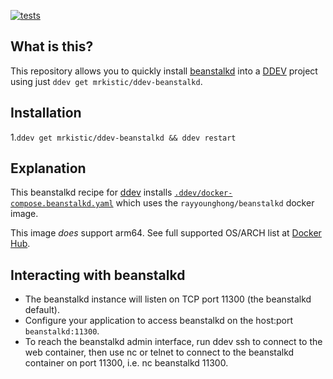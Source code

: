 [![tests](https://github.com/mrkistic/ddev-beanstalkd/actions/workflows/tests.yml/badge.svg)](https://github.com/mrkistic/ddev-beanstalkd/actions/workflows/tests.yml)

## What is this?

This repository allows you to quickly install [beanstalkd](https://beanstalkd.github.io/) into a [DDEV](https://ddev.readthedocs.io) project using just `ddev get mrkistic/ddev-beanstalkd`.

## Installation

1.`ddev get mrkistic/ddev-beanstalkd && ddev restart`

## Explanation

This beanstalkd recipe for [ddev](https://ddev.readthedocs.io) installs [`.ddev/docker-compose.beanstalkd.yaml`](docker-compose.beanstalkd.yaml) which uses the `rayyounghong/beanstalkd` docker image.

This image *does* support arm64. See full supported OS/ARCH list at [Docker Hub](https://hub.docker.com/r/rayyounghong/beanstalkd/tags).

## Interacting with beanstalkd

* The beanstalkd instance will listen on TCP port 11300 (the beanstalkd default).
* Configure your application to access beanstalkd on the host:port `beanstalkd:11300`.
* To reach the beanstalkd admin interface, run ddev ssh to connect to the web container, then use nc or telnet to connect to the beanstalkd container on port 11300, i.e. nc beanstalkd 11300. 
